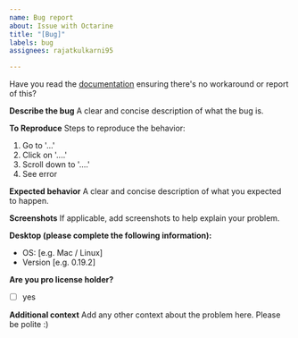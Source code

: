 ```yaml
---
name: Bug report
about: Issue with Octarine
title: "[Bug]"
labels: bug
assignees: rajatkulkarni95

---
```


Have you read the [documentation](https://docs.octarine.app) ensuring there's no workaround or report of this?

**Describe the bug**
A clear and concise description of what the bug is.

**To Reproduce**
Steps to reproduce the behavior:
1. Go to '...'
2. Click on '....'
3. Scroll down to '....'
4. See error

**Expected behavior**
A clear and concise description of what you expected to happen.

**Screenshots**
If applicable, add screenshots to help explain your problem.

**Desktop (please complete the following information):**
 - OS: [e.g. Mac / Linux]
 - Version [e.g. 0.19.2]

**Are you pro license holder?**
- [ ] yes

**Additional context**
Add any other context about the problem here. Please be polite :)
